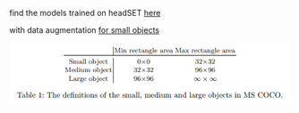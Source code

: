 find the models trained on headSET [here](https://www.kaggle.com/models/faihajalamtopu/yolov10/)

with data augmentation [for small objects](https://arxiv.org/pdf/1902.07296v1)

![](object_comparison.png)